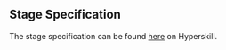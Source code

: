 ## Stage Specification

The stage specification can be found [here](https://hyperskill.org/projects/162/stages/840/implement) on Hyperskill.